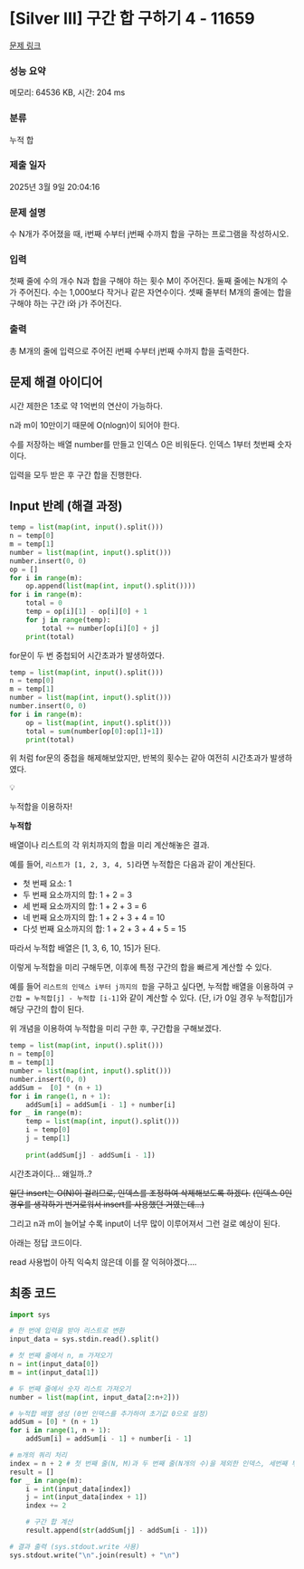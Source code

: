 # [Silver III] 구간 합 구하기 4 - 11659 

[문제 링크](https://www.acmicpc.net/problem/11659) 

### 성능 요약

메모리: 64536 KB, 시간: 204 ms

### 분류

누적 합

### 제출 일자

2025년 3월 9일 20:04:16

### 문제 설명

<p>수 N개가 주어졌을 때, i번째 수부터 j번째 수까지 합을 구하는 프로그램을 작성하시오.</p>

### 입력 

 <p>첫째 줄에 수의 개수 N과 합을 구해야 하는 횟수 M이 주어진다. 둘째 줄에는 N개의 수가 주어진다. 수는 1,000보다 작거나 같은 자연수이다. 셋째 줄부터 M개의 줄에는 합을 구해야 하는 구간 i와 j가 주어진다.</p>

### 출력 

 <p>총 M개의 줄에 입력으로 주어진 i번째 수부터 j번째 수까지 합을 출력한다.</p>



## 문제 해결 아이디어

시간 제한은 1초로 약 1억번의 연산이 가능하다.   

n과 m이 10만이기 때문에 O(nlogn)이 되어야 한다.   

수를 저장하는 배열 number를 만들고 인덱스 0은 비워둔다. 인덱스 1부터 첫번째 숫자이다.   

입력을 모두 받은 후 구간 합을 진행한다.   

## Input 반례 (해결 과정)

```python
temp = list(map(int, input().split()))
n = temp[0]
m = temp[1]
number = list(map(int, input().split()))
number.insert(0, 0)
op = []
for i in range(m):
    op.append(list(map(int, input().split())))
for i in range(m):
    total = 0
    temp = op[i][1] - op[i][0] + 1
    for j in range(temp):
        total += number[op[i][0] + j]
    print(total)
```

for문이 두 번 중첩되어 시간초과가 발생하였다.   

```python
temp = list(map(int, input().split()))
n = temp[0]
m = temp[1]
number = list(map(int, input().split()))
number.insert(0, 0)
for i in range(m):
    op = list(map(int, input().split()))
    total = sum(number[op[0]:op[1]+1])
    print(total)
```

위 처럼 for문의 중첩을 해제해보았지만, 반복의 횟수는 같아 여전히 시간초과가 발생하였다.    

<aside>
💡

누적합을 이용하자! 

</aside>

**누적합**   

배열이나 리스트의 각 위치까지의 합을 미리 계산해놓은 결과.   

예를 들어, `리스트가 [1, 2, 3, 4, 5]`라면 누적합은 다음과 같이 계산된다.    

- 첫 번째 요소: 1
- 두 번째 요소까지의 합: 1 + 2 = 3
- 세 번째 요소까지의 합: 1 + 2 + 3 = 6
- 네 번째 요소까지의 합: 1 + 2 + 3 + 4 = 10
- 다섯 번째 요소까지의 합: 1 + 2 + 3 + 4 + 5 = 15

따라서 누적합 배열은 [1, 3, 6, 10, 15]가 된다.   

이렇게 누적합을 미리 구해두면, 이후에 특정 구간의 합을 빠르게 계산할 수 있다.    

예를 들어 `리스트의 인덱스 i부터 j까지의 합`을 구하고 싶다면, 누적합 배열을 이용하여 `구간합 = 누적합[j] - 누적합 [i-1]`와 같이 계산할 수 있다. (단, i가 0일 경우 누적합[j]가 해당 구간의 합이 된다.   

위 개념을 이용하여 누적합을 미리 구한 후, 구간합을 구해보겠다.    

```python
temp = list(map(int, input().split()))
n = temp[0]
m = temp[1]
number = list(map(int, input().split()))
number.insert(0, 0)
addSum =  [0] * (n + 1)
for i in range(1, n + 1):
    addSum[i] = addSum[i - 1] + number[i]
for _ in range(m):
    temp = list(map(int, input().split()))
    i = temp[0]
    j = temp[1]
    
    print(addSum[j] - addSum[i - 1])
```

시간초과이다… 왜일까..?   

~~일단 insert는 O(N)이 걸리므로, 인덱스를 조정하여 삭제해보도록 하겠다.~~ ~~(인덱스 0인 경우를 생각하기 번거로워서 insert를 사용했던 거였는데…)~~     

그리고 n과 m이 늘어날 수록 input이 너무 많이 이루어져서 그런 걸로 예상이 된다.    

아래는 정답 코드이다.    

read 사용법이 아직 익숙치 않은데 이를 잘 익혀야겠다….     

## 최종 코드

```python
import sys

# 한 번에 입력을 받아 리스트로 변환
input_data = sys.stdin.read().split()

# 첫 번째 줄에서 n, m 가져오기
n = int(input_data[0])
m = int(input_data[1])

# 두 번째 줄에서 숫자 리스트 가져오기
number = list(map(int, input_data[2:n+2]))

# 누적합 배열 생성 (0번 인덱스를 추가하여 초기값 0으로 설정)
addSum = [0] * (n + 1)
for i in range(1, n + 1):
    addSum[i] = addSum[i - 1] + number[i - 1]

# m개의 쿼리 처리
index = n + 2 # 첫 번째 줄(N, M)과 두 번째 줄(N개의 수)을 제외한 인덱스, 세번째 부터 (M개의 쿼리)
result = []
for _ in range(m):
    i = int(input_data[index])
    j = int(input_data[index + 1])
    index += 2

    # 구간 합 계산
    result.append(str(addSum[j] - addSum[i - 1]))

# 결과 출력 (sys.stdout.write 사용)
sys.stdout.write("\n".join(result) + "\n")

```
